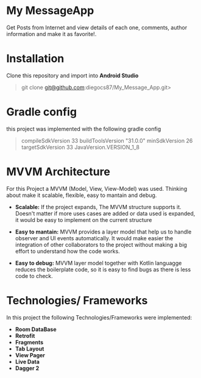# My MessageApp 
Get Posts from Internet and view details of each one, comments, author information and make it as favorite!.

# Installation
Clone this repository and import into **Android Studio**
>git clone git@github.com:diegocs87/My_Message_App.git>

# Gradle config 
 this project was implemented with the following gradle config
 >compileSdkVersion 33
    buildToolsVersion "31.0.0"
	minSdkVersion 26
    targetSdkVersion 33
	JavaVersion.VERSION_1_8

# MVVM Architecture
For this Project  a MVVM (Model, View, View-Model) was used. Thinking about make it scalable, flexible, easy to mantain and debug. 

 * **Scalable:**
If the project expands, The MVVM structure supports it. Doesn't matter if more uses cases are added or data used is expanded, it would be easy  to implement on the current structure

* **Easy to mantain:**
MVVM provides a layer model that help us to handle observer and UI events automatically. It would make easier the integration of other collaborators to the project without making a big effort to understand how the code works.

* **Easy to debug:**
MVVM  layer model together with Kotlin languagge reduces the boilerplate code, so it is easy to find bugs as there is less code to check.

# Technologies/ Frameworks 
In this project the following Technologies/Frameworks were implemented:

* **Room DataBase**
* **Retrofit**
* **Fragments**
* **Tab Layout**
* **View Pager**
* **Live Data**
* **Dagger 2**
